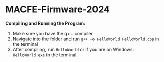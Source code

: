 # MACFE-Firmware-2024


**Compiling and Running the Program:**

1. Make sure you have the g++ compiler
2. Navigate into the folder and run ```g++ -o HelloWorld HelloWorld.cpp``` in the terminal
3. After compiling, run ```HelloWorld``` or if you are on Windows: ```HelloWorld.exe``` in the terminal.
